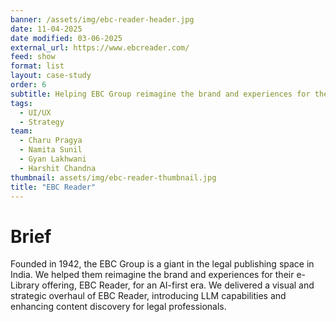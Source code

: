 ```yaml
---
banner: /assets/img/ebc-reader-header.jpg
date: 11-04-2025
date modified: 03-06-2025
external_url: https://www.ebcreader.com/
feed: show
format: list
layout: case-study
order: 6
subtitle: Helping EBC Group reimagine the brand and experiences for their e-Library offering, EBC Reader, for an AI-first era
tags: 
  - UI/UX
  - Strategy
team:
  - Charu Pragya
  - Namita Sunil
  - Gyan Lakhwani
  - Harshit Chandna
thumbnail: assets/img/ebc-reader-thumbnail.jpg
title: "EBC Reader"
---
```


# Brief

Founded in 1942, the EBC Group is a giant in the legal publishing space in India. We helped them reimagine the brand and experiences for their e-Library offering, EBC Reader, for an AI-first era. We delivered a visual and strategic overhaul of EBC Reader, introducing LLM capabilities and enhancing content discovery for legal professionals.